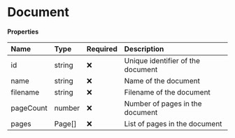 # Document

**Properties**

| Name      | Type   | Required | Description                       |
| :-------- | :----- | :------- | :-------------------------------- |
| id        | string | ❌       | Unique identifier of the document |
| name      | string | ❌       | Name of the document              |
| filename  | string | ❌       | Filename of the document          |
| pageCount | number | ❌       | Number of pages in the document   |
| pages     | Page[] | ❌       | List of pages in the document     |

